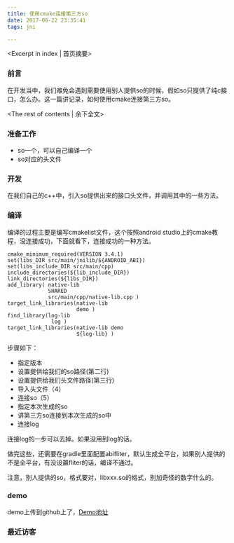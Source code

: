 ```yaml
---
title: 使用cmake连接第三方so
date: 2017-06-22 23:35:41
tags: jni

---
```

<Excerpt in index | 首页摘要>
### 前言

在开发当中，我们难免会遇到需要使用别人提供so的时候，假如so只提供了纯c接口，怎么办。这一篇讲记录，如何使用cmake连接第三方so。

<!-- more -->
<The rest of contents | 余下全文>



### 准备工作

* so一个，可以自己编译一个
* so对应的头文件

### 开发

在我们自己的c++中，引入so提供出来的接口头文件，并调用其中的一些方法。

### 编译

编译的过程主要是编写cmakelist文件，这个按照android studio上的cmake教程，没连接成功，下面就看下，连接成功的一种方法。

```
cmake_minimum_required(VERSION 3.4.1)
set(libs_DIR src/main/jnilib/${ANDROID_ABI})
set(libs_include_DIR src/main/cpp)
include_directories(${lib_include_DIR})
link_directories(${libs_DIR})
add_library( native-lib
             SHARED
             src/main/cpp/native-lib.cpp )
target_link_libraries(native-lib
                      demo )
find_library(log-lib
              log )
target_link_libraries(native-lib demo
                      ${log-lib} )
```

步骤如下：

* 指定版本
* 设置提供给我们的so路径(第二行)
* 设置提供给我们头文件路径(第三行)
* 导入头文件（4）
* 连接so（5）
* 指定本次生成的so
* 讲第三方so连接到本次生成的so中
* 连接log

连接log的一步可以去掉。如果没用到log的话。

做完这些，还需要在gradle里面配置abifliter，默认生成全平台，如果别人提供的不是全平台，有没设置fliter的话，编译不通过。

注意，别人提供的so，格式要对，libxxx.so的格式，别加奇怪的数字什么的。

### demo

demo上传到github上了，[Demo地址](https://github.com/Guolei1130/Demo)
### 最近访客
<ul class="ds-recent-visitors" data-num-items="46" data-avatar-size="40"></ul>
